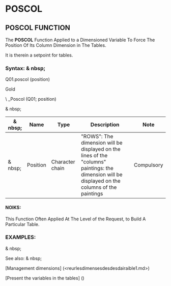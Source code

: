 # POSCOL

## POSCOL FUNCTION

The **POSCOL** Function Applied to a Dimensioned Variable To Force The Position Of Its Column Dimension in The Tables.

It is therein a setpoint for tables.

### Syntax: & nbsp;

Q01.poscol (position)

Gold

\ _Poscol (Q01; position)

& nbsp;

|& nbsp;|**Name** |**Type** |**Description** |**Note** |
|--- |--- |--- |--- |--- |
|& nbsp;|Position |Character chain |"ROWS": The dimension will be displayed on the lines of the "columns" paintings: the dimension will be displayed on the columns of the paintings |Compulsory |

#### NOIKS:

This Function Often Applied At The Level of the Request, to Build A Particular Table.

### EXAMPLES:

& nbsp;

See also: & nbsp;

[Management dimensions] (<reurlesdimensesdesdesdairaible1.md>)

[Present the variables in the tables] (<PertERDERLESVARIABLE WHILESTAB1.MD>)